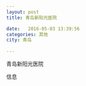 ```yaml
--- 
layout: post 
title: 青岛新阳光医院

date:   2016-05-03 13:39:56 
categories: 其他  
city: 青岛
  
--- 
```

   
青岛新阳光医院

信息

